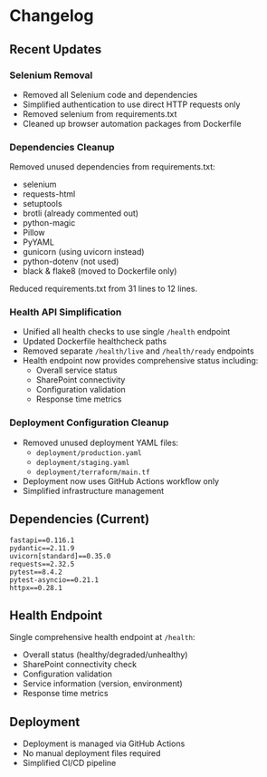 # Changelog

## Recent Updates

### Selenium Removal
- Removed all Selenium code and dependencies
- Simplified authentication to use direct HTTP requests only
- Removed selenium from requirements.txt
- Cleaned up browser automation packages from Dockerfile

### Dependencies Cleanup
Removed unused dependencies from requirements.txt:
- selenium
- requests-html
- setuptools
- brotli (already commented out)
- python-magic
- Pillow
- PyYAML
- gunicorn (using uvicorn instead)
- python-dotenv (not used)
- black & flake8 (moved to Dockerfile only)

Reduced requirements.txt from 31 lines to 12 lines.

### Health API Simplification
- Unified all health checks to use single `/health` endpoint
- Updated Dockerfile healthcheck paths
- Removed separate `/health/live` and `/health/ready` endpoints
- Health endpoint now provides comprehensive status including:
  - Overall service status
  - SharePoint connectivity
  - Configuration validation
  - Response time metrics

### Deployment Configuration Cleanup
- Removed unused deployment YAML files:
  - `deployment/production.yaml`
  - `deployment/staging.yaml`
  - `deployment/terraform/main.tf`
- Deployment now uses GitHub Actions workflow only
- Simplified infrastructure management

## Dependencies (Current)

```
fastapi==0.116.1
pydantic==2.11.9
uvicorn[standard]==0.35.0
requests==2.32.5
pytest==8.4.2
pytest-asyncio==0.21.1
httpx==0.28.1
```

## Health Endpoint

Single comprehensive health endpoint at `/health`:
- Overall status (healthy/degraded/unhealthy)
- SharePoint connectivity check
- Configuration validation
- Service information (version, environment)
- Response time metrics

## Deployment

- Deployment is managed via GitHub Actions
- No manual deployment files required
- Simplified CI/CD pipeline

